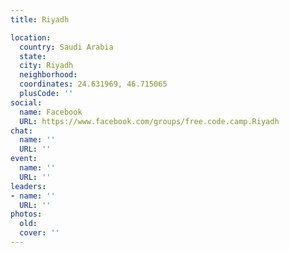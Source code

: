 ```yaml
---
title: Riyadh

location:
  country: Saudi Arabia
  state: 
  city: Riyadh
  neighborhood: 
  coordinates: 24.631969, 46.715065
  plusCode: ''
social:
  name: Facebook
  URL: https://www.facebook.com/groups/free.code.camp.Riyadh
chat:
  name: ''
  URL: ''
event:
  name: ''
  URL: ''
leaders:
- name: ''
  URL: ''
photos:
  old: 
  cover: ''
---
```

